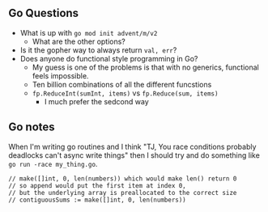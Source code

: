 ## Go Questions

- What is up with `go mod init advent/m/v2`
    - What are the other options?
- Is it the gopher way to always return `val, err`?
- Does anyone do functional style programming in Go?
    - My guess is one of the problems is that with no generics, functional feels impossible.
    - Ten billion combinations of all the different funcstions
    - `fp.ReduceInt(sumInt, items)` vs `fp.Reduce(sum, items)`
        - I much prefer the sedcond way

## Go notes

When I'm writing go routines and I think "TJ, You race conditions probably deadlocks can't async write things"
then I should try and do something like `go run -race my_thing.go`.


	// make([]int, 0, len(numbers)) which would make len() return 0
	// so append would put the first item at index 0,
	// but the underlying array is preallocated to the correct size
	// contiguousSums := make([]int, 0, len(numbers))
